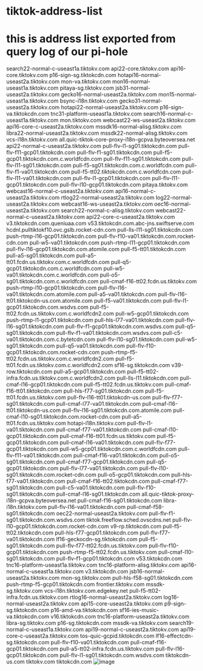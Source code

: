 # tiktok-address-list

# this is address list exported from query log of our pi-hole

search22-normal-c-useast1a.tiktokv.com
api22-core.tiktokv.com
api16-core.tiktokv.com
p16-sign-sg.tiktokcdn.com
hotapi16-normal-useast2a.tiktokv.com
mon-va.tiktokv.com
mon16-normal-useast1a.tiktokv.com
pitaya-sg.tiktokv.com
jsb31-normal-useast2a.tiktokv.com
gecko16-normal-useast2a.tiktokv.com
mon15-normal-useast1a.tiktokv.com
bsync-i18n.tiktokv.com
gecko31-normal-useast2a.tiktokv.com
hotapi22-normal-useast2a.tiktokv.com
p16-sign-va.tiktokcdn.com
tnc31-platform-useast1a.tiktokv.com
search16-normal-c-useast1a.tiktokv.com
mon.tiktokv.com
webcast22-ws-useast2a.tiktokv.com
api16-core-c-useast2a.tiktokv.com
mssdk16-normal-alisg.tiktokv.com
libra22-normal-useast2a.tiktokv.com
mssdk22-normal-alisg.tiktokv.com
vcs-i18n.tiktokv.com
all.quic-tiktok-core-proxy-i18n-gcpva.byteoversea.net
api22-normal-c-useast2a.tiktokv.com
pull-flv-l1-sg01.tiktokcdn.com
pull-flv-f11-gcp01.tiktokcdn.com
pull-flv-f1-sg01.tiktokcdn.com
pull-f5-gcp01.tiktokcdn.com.c.worldfcdn.com
pull-flv-f11-sg01.tiktokcdn.com
pull-flv-l11-sg01.tiktokcdn.com
pull-f5-sg01.tiktokcdn.com.c.worldfcdn.com
pull-flv-f1-va01.tiktokcdn.com
pull-f5-tt02.tiktokcdn.com.c.worldfcdn.com
pull-flv-l11-va01.tiktokcdn.com
pull-flv-l1-gcp01.tiktokcdn.com
pull-flv-l11-gcp01.tiktokcdn.com
pull-flv-l10-gcp01.tiktokcdn.com
pitaya.tiktokv.com
webcast16-normal-c-useast2a.tiktokv.com
api16-normal-c-useast2a.tiktokv.com
rtlog22-normal-useast2a.tiktokv.com
log22-normal-useast2a.tiktokv.com
webcast16-ws-useast2a.tiktokv.com
oec16-normal-useast2a.tiktokv.com
search22-normal-c-alisg.tiktokv.com
webcast22-normal-c-useast2a.tiktokv.com
api22-core-c-useast2a.tiktokv.com
v3.tiktokcdn.com.queniuaa.com
v53.tiktokcdn.com.abc-jns.swiftserve.com
hcdnl.pulltiktokf10.ovc.gslb.rocket-cdn.com
pull-lls-l11-sg01.tiktokcdn.com
push-rtmp-l16-gcp01.tiktokcdn.com
pull-flv-f10-va01.tiktokcdn.com.rocket-cdn.com
pull-w5-va01.tiktokcdn.com
push-rtmp-l11-gcp01.tiktokcdn.com
pull-flv-l16-gcp01.tiktokcdn.com.atomile.com
pull-f5-tt01.tiktokcdn.com
pull-a5-sg01.tiktokcdn.com
pull-a5-tt01.fcdn.us.tiktokv.com.c.worldfcdn.com
pull-q5-gcp01.tiktokcdn.com.c.worldfcdn.com
pull-w5-va01.tiktokcdn.com.c.worldfcdn.com
pull-o5-sg01.tiktokcdn.com.c.worldfcdn.com
pull-cmaf-f16-tt02.fcdn.us.tiktokv.com
push-rtmp-l10-gcp01.tiktokcdn.com
pull-flv-l16-va01.tiktokcdn.com.atomile.com
pull-a5-va01.tiktokcdn.com
pull-flv-l16-tt01.tiktokcdn-us.com.atomile.com
pull-f5-va01.tiktokcdn.com
pull-flv-l1-gcp01.tiktokcdn.com.wsdvs.com
pull-f5-tt02.fcdn.us.tiktokv.com.c.worldfcdn2.com
pull-w5-gcp01.tiktokcdn.com
push-rtmp-l1-gcp01.tiktokcdn.com
pull-hls-l77-va01.tiktokcdn.com
pull-flv-l16-sg01.tiktokcdn.com
pull-flv-f1-gcp01.tiktokcdn.com.wsdvs.com
pull-q5-sg01.tiktokcdn.com
pull-flv-f1-va01.tiktokcdn.com.wsdvs.com
pull-c5-va01.tiktokcdn.com.c.bytetcdn.com
pull-flv-l10-sg01.tiktokcdn.com
pull-w5-sg01.tiktokcdn.com
pull-q5-va01.tiktokcdn.com
pull-flv-f10-gcp01.tiktokcdn.com.rocket-cdn.com
push-rtmp-f5-tt02.fcdn.us.tiktokv.com.c.worldfcdn2.com
pull-f5-tt01.fcdn.us.tiktokv.com.c.worldfcdn2.com
sf16-sg.tiktokcdn.com
v39-row.tiktokcdn.com
pull-a5-gcp01.tiktokcdn.com
pull-f5-tt02-infra.fcdn.us.tiktokv.com.c.worldfcdn2.com
pull-lls-l11.tiktokcdn.com
pull-cmaf-l16-gcp01.tiktokcdn.com
pull-f5-tt02.fcdn.us.tiktokv.com
pull-cmaf-f16-tt01.tiktokcdn.com
pull-hls-f77-sg01.tiktokcdn.com
pull-f5-tt01.fcdn.us.tiktokv.com
pull-flv-l16-tt01.tiktokcdn-us.com
pull-flv-f77-sg01.tiktokcdn.com
pull-cmaf-l77-va01.tiktokcdn.com
pull-cmaf-l16-tt01.tiktokcdn-us.com
pull-flv-l16-sg01.tiktokcdn.com.atomile.com
pull-cmaf-l10-sg01.tiktokcdn.com.rocket-cdn.com
pull-a5-tt01.fcdn.us.tiktokv.com
hotapi-i18n.tiktokv.com
pull-flv-l1-va01.tiktokcdn.com
pull-cmaf-f77-va01.tiktokcdn.com
pull-cmaf-l10-gcp01.tiktokcdn.com
pull-cmaf-f16-tt01.fcdn.us.tiktokv.com
pull-f5-gcp01.tiktokcdn.com
pull-cmaf-l16-va01.tiktokcdn.com
pull-flv-f77-gcp01.tiktokcdn.com
pull-w5-gcp01.tiktokcdn.com.c.worldfcdn.com
pull-flv-f11-va01.tiktokcdn.com
pull-cmaf-f16-va01.tiktokcdn.com
pull-o5-sg01.tiktokcdn.com
pull-cmaf-f77-gcp01.tiktokcdn.com
pull-q5-gcp01.tiktokcdn.com
pull-flv-l77-va01.tiktokcdn.com
pull-flv-l10-sg01.tiktokcdn.com.rocket-cdn.com
pull-o5-gcp01.tiktokcdn.com
pull-hls-f77-va01.tiktokcdn.com
pull-cmaf-f16-tt02.tiktokcdn.com
pull-cmaf-f77-sg01.tiktokcdn.com
pull-c5-va01.tiktokcdn.com
pull-flv-f10-sg01.tiktokcdn.com
pull-cmaf-l16-sg01.tiktokcdn.com
all.quic-tiktok-proxy-i18n-gcpva.byteoversea.net
pull-cmaf-f16-sg01.tiktokcdn.com
libra-i18n.tiktokv.com
pull-flv-l16-va01.tiktokcdn.com
pull-cmaf-f58-sg01.tiktokcdn.com
oec22-normal-useast2a.tiktokv.com
pull-flv-f1-sg01.tiktokcdn.com.wsdvs.com
tiktok.freeflow.sched.ovscdns.net
pull-flv-l10-gcp01.tiktokcdn.com.rocket-cdn.com
v9-rp.tiktokcdn.com
pull-f5-tt02.tiktokcdn.com
pull-hls-f77-gcp01.tiktokcdn.com
pull-flv-f77-va01.tiktokcdn.com
lf16-geckocdn-sg.tiktokcdn.com
pull-f5-sg01.tiktokcdn.com
pull-flv-f77-tt02.fcdn.us.tiktokv.com
pull-flv-f10-gcp01.tiktokcdn.com
push-rtmp-f5-tt02.fcdn.us.tiktokv.com
pull-cmaf-l10-sg01.tiktokcdn.com
pull-flv-f1-gcp01.tiktokcdn.com
v53.tiktokcdn.com
tnc16-platform-useast1a.tiktokv.com
tnc16-platform-alisg.tiktokv.com
api16-normal-c-useast1a.tiktokv.com
v3.tiktokcdn.com
jsb16-normal-useast2a.tiktokv.com
mon-sg.tiktokv.com
pull-hls-f58-sg01.tiktokcdn.com
push-rtmp-f5-gcp01.tiktokcdn.com
frontier.tiktokv.com
mssdk-sg.tiktokv.com
vcs-i18n.tiktokv.com.edgekey.net
pull-f5-tt02-infra.fcdn.us.tiktokv.com
rtlog16-normal-useast2a.tiktokv.com
log16-normal-useast2a.tiktokv.com
api15-core-useast2a.tiktokv.com
p9-sign-sg.tiktokcdn.com
p16-amd-va.tiktokcdn.com
sf16-ies-music-va.tiktokcdn.com
v16.tiktokcdn.com
tnc16-platform-useast2a.tiktokv.com
libra-sg.tiktokv.com
p16-sg.tiktokcdn.com
mssdk-va.tiktokv.com
search19-normal-c-useast1a.tiktokv.com
api19-normal-c-useast2a.tiktokv.com
api19-core-c-useast2a.tiktokv.com
tos-quic-gcpid.tiktokcdn.com
lf16-effectcdn-sg.tiktokcdn.com
pull-flv-f10-va01.tiktokcdn.com
pull-cmaf-f16-gcp01.tiktokcdn.com
pull-a5-tt02-infra.fcdn.us.tiktokv.com
pull-flv-l16-gcp01.tiktokcdn.com
pull-flv-l1-sg01.tiktokcdn.com.wsdvs.com
tiktokcdn-us.com
tiktokv.com
tiktokcdn.com
![image](https://user-images.githubusercontent.com/121389328/212204418-7fc5da9f-4af3-40b5-845e-c94460ad0b67.png)
